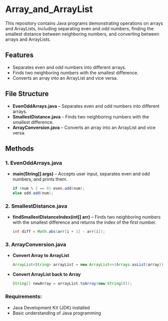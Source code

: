# Array_and_ArrayList

This repository contains Java programs demonstrating operations on arrays and ArrayLists, including separating even and odd numbers, finding the smallest distance between neighboring numbers, and converting between arrays and ArrayLists.

## Features
- Separates even and odd numbers into different arrays.
- Finds two neighboring numbers with the smallest difference.
- Converts an array into an ArrayList and vice versa.

## File Structure
- **EvenOddArrays.java** – Separates even and odd numbers into different arrays.
- **SmallestDistance.java** – Finds two neighboring numbers with the smallest difference.
- **ArrayConversion.java** – Converts an array into an ArrayList and vice versa.

## Methods
### **1. EvenOddArrays.java**
- **main(String[] args)** – Accepts user input, separates even and odd numbers, and prints them.
  ```java
  if (num % 2 == 0) even.add(num);
  else odd.add(num);
### **2. SmallestDistance.java**
- **findSmallestDistanceIndex(int[] arr)** – Finds two neighboring numbers with the smallest difference and returns the index of the first number.
  
  ```java
  int diff = Math.abs(arr[i + 1] - arr[i]);
### **3. ArrayConversion.java**
- **Convert Array to ArrayList**
  
  ```java
  ArrayList<String> arrayList = new ArrayList<>(Arrays.asList(array));
- **Convert ArrayList back to Array**
  
  ```java
  String[] newArray = arrayList.toArray(new String[0]);

### Requirements:  
- Java Development Kit (JDK) installed  
- Basic understanding of Java programming
